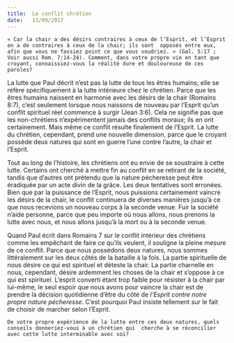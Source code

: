 ```yaml
---
title:  Le conflit chrétien
date:   11/09/2017
---
```


`« Car la chair a des désirs contraires à ceux de l’Esprit, et l’Esprit en a de contraires à ceux de la chair; ils sont  opposés entre eux, afin que vous ne fassiez point ce que vous voudriez. » (Gal. 5:17 ; Voir aussi Rom. 7:14-24). Comment, dans votre propre vie en tant que croyant, connaissiez-vous la réalité dure et douloureuse de ces paroles?`

La lutte que Paul décrit n’est pas la lutte de tous les êtres humains; elle se réfère spécifiquement à la lutte  intérieure chez le chrétien. Parce que les êtres humains naissent en harmonie avec les désirs de la chair  (Romains 8:7), c’est seulement lorsque nous naissons de nouveau par l’Esprit qu’un conflit spirituel réel  commence à surgir (Jean 3:6). Cela ne signifie pas que les non-chrétiens n’expérimentent jamais des conflits  moraux; ils en ont certainement. Mais même ce conflit résulte finalement de l’Esprit. La lutte du chrétien,  cependant, prend une nouvelle dimension, parce que le croyant possède deux natures qui sont en guerre l’une  contre l’autre, la chair et l’Esprit. 

Tout au long de l’histoire, les chrétiens ont eu envie de se soustraire à cette lutte. Certains ont cherché à  mettre fin au conflit en se retirant de la société, tandis que d’autres ont prétendu que la nature pécheresse peut  être éradiquée par un acte divin de la grâce. Les deux tentatives sont erronées. Bien que par la puissance de  l’Esprit, nous puissions certainement vaincre les désirs de la chair, le conflit continuera de diverses manières  jusqu’à ce que nous recevions un nouveau corps à la seconde venue. Fuir la société n’aide personne, parce que  peu importe où nous allons, nous prenons la lutte avec nous, et nous allons jusqu’à la mort ou à la seconde  venue. 

Quand Paul écrit dans Romains 7 sur le conflit intérieur des chrétiens comme les empêchant de faire ce qu’ils  veulent, il souligne la pleine mesure de ce conflit. Parce que nous possédons deux natures, nous sommes  littéralement sur les deux côtés de la bataille à la fois. La partie spirituelle de nous désire ce qui est spirituel et  déteste la chair. La partie charnelle en nous, cependant, désire ardemment les choses de la chair et s’oppose à  ce qui est spirituel. L’esprit converti étant trop faible pour résister à la chair par lui-même, le seul espoir que  nous avons pour vaincre la chair est de prendre la décision quotidienne d’être du côté de *l’Esprit contre notre  propre nature pécheresse*. C’est pourquoi Paul insiste tellement sur le fait de choisir de marcher selon l’Esprit.  

`De votre propre expérience de la lutte entre ces deux natures, quels conseils donneriez-vous à un chrétien qui  cherche à se réconcilier avec cette lutte interminable avec soi?`